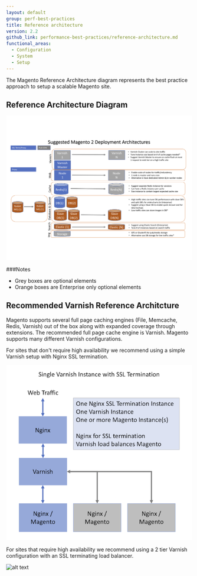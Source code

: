 ```yaml
---
layout: default
group: perf-best-practices
title: Reference architecture
version: 2.2
github_link: performance-best-practices/reference-architecture.md
functional_areas:
  - Configuration
  - System
  - Setup
---
```


The Magento Reference Architecture diagram represents the best practice approach to setup a scalable Magento site.

## Reference Architecture Diagram

![alt text](./m2-deployment-architecture.png "reference architecture")

###Notes
* Grey boxes are optional elements
* Orange boxes are Enterprise only optional elements

## Recommended Varnish Reference Architcture

Magento supports several full page caching engines (File, Memcache, Redis, Varnish) out of the box along with expanded coverage through extensions.  The recommended full page cache engine is Varnish.  Magento supports many different Varnish configurations.

For sites that don't require high availability we recommend using a simple Varnish setup with Nginx SSL termination.

![alt text](./single-varnish-with-ssl-termination.png "Simple Varnish Configuration with SSL Termination")

For sites that require high availability we recommend using a 2 tier Varnish configuration with an SSL terminating load balancer.

![alt text](./ha-2-tier-varnish-with-ssl-load-balancer.png "High Availability 2 tier Varnish configuration with SSL terminating load balancer")

